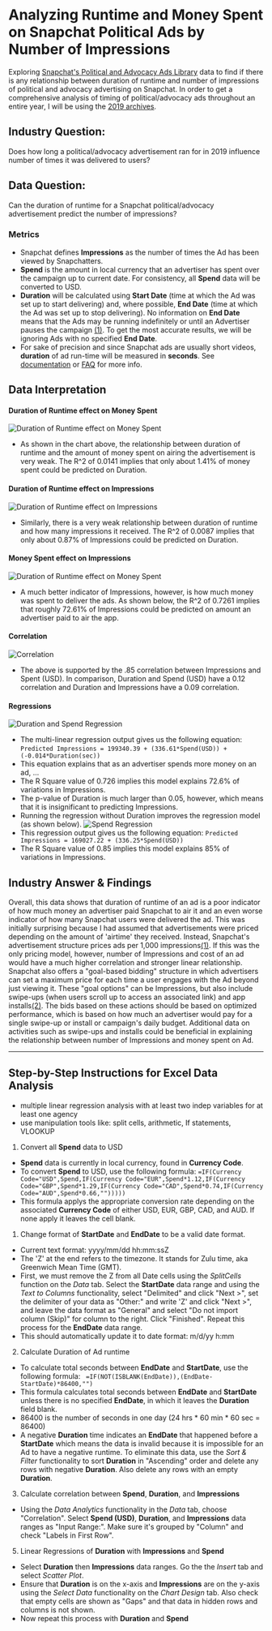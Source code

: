 # Analyzing Runtime and Money Spent on Snapchat Political Ads by Number of Impressions
Exploring [Snapchat's Political and Advocacy Ads Library](https://www.snap.com/en-US/political-ads/) data to find if there is any relationship between duration of runtime and number of impressions of political and advocacy advertising on Snapchat.
In order to get a comprehensive analysis of timing of political/advocacy ads throughout an entire year, I will be using the [2019 archives](https://github.com/CamilaCamacho/timing_of_impressions_snapchat_political_ads/blob/master/PoliticalAds.csv).

## Industry Question:
Does how long a political/advocacy advertisement ran for in 2019 influence number of times it was delivered to users?

## Data Question:
Can the duration of runtime for a Snapchat political/advocacy advertisement predict the number of impressions? 

### Metrics 
* Snapchat defines **Impressions** as the number of times the Ad has been viewed by Snapchatters. 
* **Spend** is the amount in local currency that an advertiser has spent over the campaign up to current date. For consistency, all **Spend** data will be converted to USD. 
* **Duration** will be calculated using **Start Date** (time at which the Ad was set up to start delivering) and, where possible, **End Date** (time at which the Ad was set up to stop delivering). No information on **End Date** means that the Ads may be running indefinitely or until an Advertiser pauses the campaign [(1)](https://businesshelp.snapchat.com/en-US/article/political-ads-library). To get the most accurate results, we will be ignoring Ads with no specified **End Date**.
* For sake of precision and since Snapchat ads are usually short videos, **duration** of ad run-time will be measured in **seconds**.
See [documentation](https://github.com/CamilaCamacho/timing_of_impressions_snapchat_political_ads/blob/master/2019PoliticalAds_readme.txt) or [FAQ](https://businesshelp.snapchat.com/en-US/article/political-ads-library) for more info.

## Data Interpretation
#### Duration of Runtime effect on Money Spent
![Duration of Runtime effect on Money Spent](https://github.com/CamilaCamacho/timing_of_impressions_snapchat_political_ads/blob/master/data_visualizations/Duration%20on%20Spend.png)
* As shown in the chart above, the relationship between duration of runtime and the amount of money spent on airing the advertisement is very weak. The R^2 of 0.0141 implies that only about 1.41% of money spent could be predicted on Duration. 
#### Duration of Runtime effect on Impressions
![Duration of Runtime effect on Impressions](https://github.com/CamilaCamacho/timing_of_impressions_snapchat_political_ads/blob/master/data_visualizations/Duration%20on%20Impressions.png)
* Similarly, there is a very weak relationship between duration of runtime and how many impressions it received. The R^2 of 0.0087 implies that only about 0.87% of Impressions could be predicted on Duration. 
#### Money Spent effect on Impressions
![Duration of Runtime effect on Money Spent](https://github.com/CamilaCamacho/timing_of_impressions_snapchat_political_ads/blob/master/data_visualizations/Spend%20on%20Impressions.png)
* A much better indicator of Impressions, however, is how much money was spent to deliver the ads. As shown below, the R^2 of 0.7261 implies that roughly 72.61% of Impressions could be predicted on amount an advertiser paid to air the app. 
#### Correlation
![Correlation](https://github.com/CamilaCamacho/timing_of_impressions_snapchat_political_ads/blob/master/data_visualizations/Correlation.png)
* The above is supported by the .85 correlation between Impressions and Spent (USD). In comparison, Duration and Spend (USD) have a 0.12 correlation and Duration and Impressions have a 0.09 correlation.
#### Regressions
![Duration and Spend Regression](https://github.com/CamilaCamacho/timing_of_impressions_snapchat_political_ads/blob/master/data_visualizations/Regression.png)
* The multi-linear regression output gives us the following equation:
```Predicted Impressions = 199340.39 + (336.61*Spend(USD)) + (-0.014*Duration(sec))```
* This equation explains that as an advertiser spends more money on an ad, ... 
* The R Square value of 0.726 implies this model explains 72.6% of variations in Impressions. 
* The p-value of Duration is much larger than 0.05, however, which means that it is insignificant to predicting Impressions.
* Running the regression without Duration improves the regression model (as shown below). 
![Spend Regression](https://github.com/CamilaCamacho/timing_of_impressions_snapchat_political_ads/blob/master/data_visualizations/Spend%20Regression.png)
* This regression output gives us the following equation:
```Predicted Impressions = 169027.22 + (336.25*Spend(USD))```
* The R Square value of 0.85 implies this model explains 85% of variations in Impressions. 

## Industry Answer & Findings
Overall, this data shows that duration of runtime of an ad is a poor indicator of how much money an advertiser paid Snapchat to air it and an even worse indicator of how many Snapchat users were delivered the ad. This was initially surprising because I had assumed that advertisements were priced depending on the amount of 'airtime' they received. Instead, Snapchat's advertisement structure prices ads per 1,000 impressions[(1)](https://strikesocial.com/blog/snapchat-cost/). If this was the only pricing model, however, number of Impressions and cost of an ad would have a much higher correlation and stronger linear relationship. Snapchat also offers a "goal-based bidding" structure in which advertisers can set a maximum price for each time a user engages with the Ad beyond just viewing it. These "goal options" can be Impressions, but also include swipe-ups (when users scroll up to access an associated link) and app installs[(2)](https://wallaroomedia.com/snapchat-advertising-costs/). The bids based on these actions should be based on optimized performance, which is based on how much an advertiser would pay for a single swipe-up or install or campaign's daily budget. Additional data on activities such as swipe-ups and installs could be beneficial in explaining the relationship between number of Impressions and money spent on Ad. 

--- 

## Step-by-Step Instructions for Excel Data Analysis
* multiple linear  regression analysis with at least two indep variables for at least one agency 
* use manipulation tools like: split cells, arithmetic, If statements, VLOOKUP

1. Convert all **Spend** data to USD
* **Spend** data is currently in local currency, found in **Currency Code**.
* To convert **Spend** to USD, use the following formula:
```=IF(Currency Code="USD",Spend,IF(Currency Code="EUR",Spend*1.12,IF(Currency Code="GBP",Spend*1.29,IF(Currency Code="CAD",Spend*0.74,IF(Currency Code="AUD",Spend*0.66,"")))))```
* This formula applys the appropriate conversion rate depending on the associated **Currency Code** of either USD, EUR, GBP, CAD, and AUD. If none apply it leaves the cell blank.

1. Change format of **StartDate** and **EndDate** to be a valid date format.
* Current text format: yyyy/mm/dd hh:mm:ssZ 
* The 'Z' at the end refers to the timezone. It stands for Zulu time, aka Greenwich Mean Time (GMT).
* First, we must remove the Z from all Date cells using the _SplitCells_ function on the _Data_ tab. 
Select the **StartDate** data range and using the _Text to Columns_ functionality, select "Delimited" and click "Next >", set the delimiter of your data as "Other:" and write 'Z' and click "Next >", and leave the data format as "General" and select "Do not import column (Skip)" for column to the right. Click "Finished". Repeat this process for the **EndDate** data range.
* This should automatically update it to date format: m/d/yy h:mm 

2. Calculate Duration of Ad runtime
* To calculate total seconds between **EndDate** and **StartDate**, use the following formula:
``` =IF(NOT(ISBLANK(EndDate)),(EndDate-StartDate)*86400,"")```
* This formula calculates total seconds between **EndDate** and **StartDate** unless there is no specified **EndDate**, in which it leaves the **Duration** field blank. 
* 86400 is the number of seconds in one day (24 hrs * 60 min * 60 sec = 86400)
* A negative **Duration** time indicates an **EndDate** that happened before a **StartDate** which means the data is invalid because it is impossible for an Ad to have a negative runtime. To eliminate this data, use the _Sort & Filter_ functionality to sort **Duration** in "Ascending" order and delete any rows with negative **Duration**. Also delete any rows with an empty **Duration**.

3. Calculate correlation between **Spend**, **Duration**, and **Impressions**
* Using the _Data Analytics_ functionality in the _Data_ tab, choose "Correlation". Select **Spend (USD)**, **Duration**, and **Impressions** data ranges as "Input Range:". Make sure it's grouped by "Column" and check "Labels in First Row".

5. Linear Regressions of **Duration** with **Impressions** and **Spend**
* Select **Duration** then **Impressions** data ranges. Go the the _Insert_ tab and select _Scatter Plot_. 
* Ensure that **Duration** is on the x-axis and **Impressions** are on the y-axis using the _Select Data_ functionality on the _Chart Design_ tab. Also check that empty cells are shown as "Gaps" and that data in hidden rows and columns is not shown. 
* Now repeat this process with **Duration** and **Spend**
